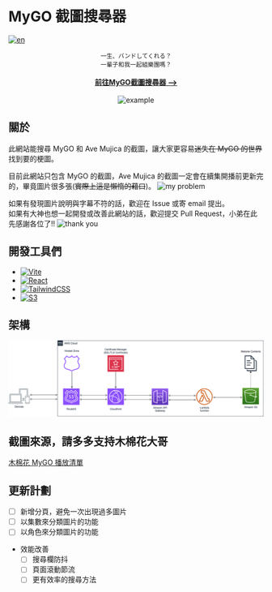 # MyGO 截圖搜尋器

[![en](https://img.shields.io/badge/lang-en-green.svg)](/README.en.md)

<div align="center" >
<small>一生、バンドしてくれる？</small>
<br />
<small>一輩子和我一起組樂團嗎？</small>
<br />
<br/>
<a href="https://mygo-ave-mujica.ronald890119.com/"><strong>前往MyGO截圖搜尋器 --></strong></a>
</div>
<div align="center">
<br/>
<img src="https://lh3.googleusercontent.com/Atk5OqGN7c0rncsz6FWt6ct0yK0MEji3m8VkYFq4v1V3jp9vjRw-T43L4xs1J8FA18Y8sg1fs0L0ot4=w2880-h1200-p-l90-rj" alt="example" width="500" height="auto">
</div>

## 關於

此網站能搜尋 MyGO 和 Ave Mujica 的截圖，讓大家更容易~~迷失在 MyGO 的世界~~找到要的梗圖。

目前此網站只包含 MyGO 的截圖，Ave Mujica 的截圖一定會在續集開播前更新完的，畢竟圖片很多張(~~實際上這是懶惰的藉口~~)。
![my problem](https://s3.ap-east-2.amazonaws.com/mygo-ave-mujica.ronald890119.com/MyGO/MyGO_1/%E6%98%AF%E6%88%91%E8%87%AA%E5%B7%B1%E7%9A%84%E5%95%8F%E9%A1%8C.png)

如果有發現圖片說明與字幕不符的話，歡迎在 Issue 或寄 email 提出。<br />
如果有大神也想一起開發或改善此網站的話，歡迎提交 Pull Request，小弟在此先感謝各位了!!
![thank you](https://s3.ap-east-2.amazonaws.com/mygo-ave-mujica.ronald890119.com/MyGO/MyGO_13/%E6%84%9F%E8%AC%9D%E6%82%A8%E8%AE%93%E6%88%91%E4%BD%94%E7%94%A8%E7%9A%84%E5%AF%B6%E8%B2%B4%E6%99%82%E9%96%93.png)

## 開發工具們

- [![Vite][Vite]][Vite-url]
- [![React][React.js]][React-url]
- [![TailwindCSS][TailwindCSS]][TailwindCSS-url]
- [![S3][S3]][S3-url]

## 架構
![architecture](/img/architecture.png)

## 截圖來源，請多多支持木棉花大哥

[木棉花 MyGO 播放清單](https://www.youtube.com/watch?v=WOrYBIYIwyk&list=PL12UaAf_xzfqYGkaq7fR0DpB6osiuNlYu&ab_channel=Muse%E6%9C%A8%E6%A3%89%E8%8A%B1-TW)

## 更新計劃

- [ ] 新增分頁，避免一次出現過多圖片
- [ ] 以集數來分類圖片的功能
- [ ] 以角色來分類圖片的功能
- 效能改善
    - [ ] 搜尋欄防抖
    - [ ] 頁面滾動節流
    - [ ] 更有效率的搜尋方法

[Vite]: https://img.shields.io/badge/Vite-B73BFE?style=for-the-badge&logo=vite&logoColor=FFD62E
[Vite-url]: https://vitejs.dev/
[React.js]: https://img.shields.io/badge/React-20232A?style=for-the-badge&logo=react&logoColor=61DAFB
[React-url]: https://reactjs.org/
[TailwindCSS]: https://img.shields.io/badge/tailwindcss-0F172A?&logo=tailwindcss
[TailwindCSS-url]: https://tailwindcss.com/
[S3]: https://img.shields.io/badge/AWS_S3-569A31?logo=amazons3&logoColor=fff&style=for-the-badge
[S3-url]: https://aws.amazon.com/s3/?nc1=h_ls
